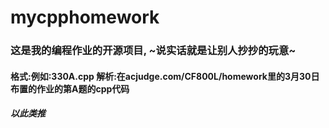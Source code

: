 # mycpphomework
### 这是我的编程作业的开源项目, ~说实话就是让别人抄抄的玩意~
#### 格式:例如:330A.cpp 解析:在acjudge.com/CF800L/homework里的3月30日布置的作业的第A题的cpp代码
##### 以此类推

